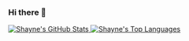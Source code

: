 ### Hi there 👋
<a href="https://github.com/shayne243">
<!-- <img align="center" alt="Github Stats" src="https://github-readme-stats.codestackr.vercel.app/api?username=shayne243&show_icons=true&hide_border=true&count_private=true&include_all_commits=true&theme=dracula" /></a> -->

![Shayne's GitHub Stats](https://github-readme-stats.vercel.app/api/?username=shayne243&show_icons=true&theme=tokyonight)
![Shayne's Top Languages](https://github-readme-stats.vercel.app/api/top-langs/?username=shayne243&theme=tokyonight&langs_count=10&hide=css,html,scss,less)

  
<br>
<!--
<a href="https://github.com/shayne243">
  <img align="center" src="https://github-readme-stats.anuraghazra1.vercel.app/api/top-langs/?username=shayne243&layout=compact&hide_border=true&theme=dracula" />
</a> -->


<!--
**shayne243/shayne243** is a ✨ _special_ ✨ repository because its `README.md` (this file) appears on your GitHub profile.

Here are some ideas to get you started:

- 🔭 I’m currently working on ...
- 🌱 I’m currently learning ...
- 👯 I’m looking to collaborate on ...
- 🤔 I’m looking for help with ...
- 💬 Ask me about ...
- 📫 How to reach me: ...
- 😄 Pronouns: ...
- ⚡ Fun fact: ...
-->
